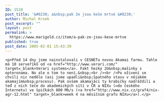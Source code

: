 ```yaml
---
ID: 1510
post_title: '&#8230; a&nbsp;pak že jsou keše mrtvé &#8230;'
author: Michal Krsek
post_excerpt: ""
layout: post
permalink: >
  https://www.marigold.cz/item/a-pak-ze-jsou-kese-mrtve
published: true
post_date: 2005-02-01 15:43:39
---
```

	<p>Před 14 dny jsme nainstalovali v CESNETu novou Akamai farmu. Tahle má 10 serveříků od <a href="http://www.verari.com/"  target=_blank>Verari systems</a>. Fakt hezký 2U&nbsp;mašinky s opteronama. No ale o tom to není.&nbsp;<br /><br />Po oživení se chvíli nic nedělo (asi jsme upadli&nbsp;špatného stavu v nějakém akamajím&nbsp;procesu). Pak ovšem akamajáci ty krabičky nadráždili a teď z nich teče do akademických sítí v ČR a NIXu (=do českého Internetu) ve špičkách 800 Mb/s (<a href="http://www.nix.cz/graf4/nix-agr-12.html" target=_blank>week 4 na měsíčním grafu NIXu</a>).</p>